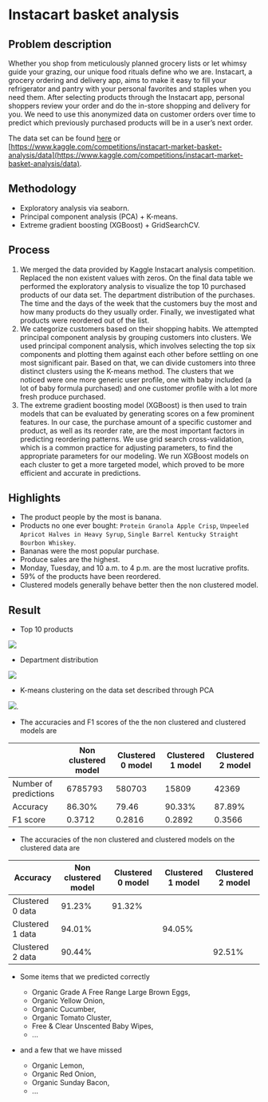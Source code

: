 # Instacart basket analysis

## Problem description

Whether you shop from meticulously planned grocery lists or let whimsy guide your grazing, our unique food rituals define who we are. Instacart, a grocery ordering and delivery app, aims to make it easy to fill your refrigerator and pantry with your personal favorites and staples when you need them. After selecting products through the Instacart app, personal shoppers review your order and do the in-store shopping and delivery for you. We need to use this anonymized data on customer orders over time to predict which previously purchased products will be in a user’s next order.

The data set can be found [here](https://drive.google.com/drive/u/1/folders/1Kl9Pe_4269liBggPHZ4XzocJkMGM5QiN) or [https://www.kaggle.com/competitions/instacart-market-basket-analysis/data](https://www.kaggle.com/competitions/instacart-market-basket-analysis/data).

## Methodology

- Exploratory analysis via seaborn.
- Principal component analysis (PCA) + K-means.
- Extreme gradient boosting (XGBoost) + GridSearchCV.

## Process

1. We merged the data provided by Kaggle Instacart analysis competition. Replaced the non existent values with zeros. On the final data table we performed the exploratory analysis to visualize the top 10 purchased products of our data set. The department distribution of the purchases. The time and the days of the week that the customers buy the most and how many products do they usually order. Finally, we investigated what products were reordered out of the list.
2. We categorize customers based on their shopping habits. We attempted principal component analysis by grouping customers into clusters. We used principal component analysis, which involves selecting the top six components and plotting them against each other before settling on one most significant pair. Based on that, we can divide customers into three distinct clusters using the K-means method. The clusters that we noticed were one more generic user profile, one with baby included (a lot of baby formula purchased) and one customer profile with a lot more fresh produce purchased.
3. The extreme gradient boosting model (XGBoost) is then used to train models that can be evaluated by generating scores on a few prominent features. In our case, the purchase amount of a specific customer and product, as well as its reorder rate, are the most important factors in predicting reordering patterns. We use grid search cross-validation, which is a common practice for adjusting parameters, to find the appropriate parameters for our modeling. We run XGBoost models on each cluster to get a more targeted model, which proved to be more efficient and accurate in predictions.

## Highlights

- The product people by the most is banana.
- Products no one ever bought: `Protein Granola Apple Crisp`, `Unpeeled Apricot Halves in Heavy Syrup`, `Single Barrel Kentucky Straight Bourbon Whiskey`.
- Bananas were the most popular purchase.
- Produce sales are the highest.
- Monday, Tuesday, and 10 a.m. to 4 p.m. are the most lucrative profits.
- 59% of the products have been reordered.
- Clustered models generally behave better then the non clustered model.


## Result

- Top 10 products

![](https://github.com/lihaoranIcefire/erdosFall2022_Thanos_Haoran/blob/main/Pictures%20and%20graphs/barchart.png)

- Department distribution

![](https://github.com/lihaoranIcefire/erdosFall2022_Thanos_Haoran/blob/main/Pictures%20and%20graphs/pichart.png)

- K-means clustering on the data set described through PCA

![](https://github.com/lihaoranIcefire/erdosFall2022_Thanos_Haoran/blob/main/Pictures%20and%20graphs/clustering.png).

- The accuracies and F1 scores of the the non clustered and clustered models are

| | Non clustered model | Clustered 0 model | Clustered 1 model | Clustered 2 model |
| ------------- | ------------- | ------------- | ------------- | ------------- |
| Number of predictions | 6785793 | 580703 | 15809 | 42369 |
| Accuracy | 86.30% | 79.46 | 90.33% | 87.89% |
| F1 score | 0.3712 | 0.2816 | 0.2892 | 0.3566 |

- The accuracies of the non clustered and clustered models on the clustered data are

| Accuracy  | Non clustered model | Clustered 0 model | Clustered 1 model | Clustered 2 model |
| ------------- | ------------- | ------------- | ------------- | ------------- |
| Clustered 0 data | 91.23% | 91.32% | | |
| Clustered 1 data | 94.01% | | 94.05% | |
| Clustered 2 data | 90.44% | | | 92.51% |

- Some items that we predicted correctly

  - Organic Grade A Free Range Large Brown Eggs,
  - Organic Yellow Onion,
  - Organic Cucumber,
  - Organic Tomato Cluster,
  - Free & Clear Unscented Baby Wipes,
  - ...

- and a few that we have missed

  - Organic Lemon,
  - Organic Red Onion,
  - Organic Sunday Bacon,
  - ...
